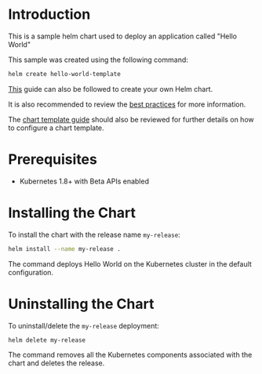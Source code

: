# Introduction

This is a sample helm chart used to deploy an application called "Hello World"

This sample was created using the following command:
``` bash
helm create hello-world-template
```
[This](https://helm.sh/docs/chart_template_guide/getting_started/) guide can also be followed to create your own Helm chart.

It is also recommended to review the [best practices](https://helm.sh/docs/chart_best_practices/) for more information.

The [chart template guide](https://helm.sh/docs/chart_template_guide/) should also be reviewed for further details on how to configure a chart template.

# Prerequisites

- Kubernetes 1.8+ with Beta APIs enabled

# Installing the Chart

To install the chart with the release name `my-release`:
``` bash
helm install --name my-release .
```

The command deploys Hello World on the Kubernetes cluster in the default configuration.

# Uninstalling the Chart

To uninstall/delete the `my-release` deployment:
``` bash
helm delete my-release
```

The command removes all the Kubernetes components associated with the chart and deletes the release.
